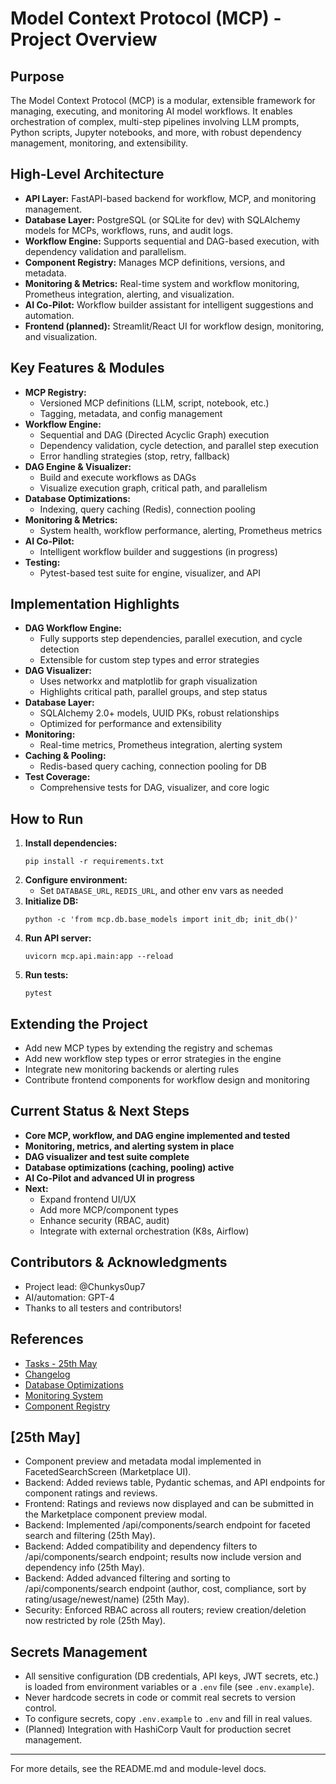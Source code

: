 # Model Context Protocol (MCP) - Project Overview

## Purpose
The Model Context Protocol (MCP) is a modular, extensible framework for managing, executing, and monitoring AI model workflows. It enables orchestration of complex, multi-step pipelines involving LLM prompts, Python scripts, Jupyter notebooks, and more, with robust dependency management, monitoring, and extensibility.

## High-Level Architecture
- **API Layer:** FastAPI-based backend for workflow, MCP, and monitoring management.
- **Database Layer:** PostgreSQL (or SQLite for dev) with SQLAlchemy models for MCPs, workflows, runs, and audit logs.
- **Workflow Engine:** Supports sequential and DAG-based execution, with dependency validation and parallelism.
- **Component Registry:** Manages MCP definitions, versions, and metadata.
- **Monitoring & Metrics:** Real-time system and workflow monitoring, Prometheus integration, alerting, and visualization.
- **AI Co-Pilot:** Workflow builder assistant for intelligent suggestions and automation.
- **Frontend (planned):** Streamlit/React UI for workflow design, monitoring, and visualization.

## Key Features & Modules
- **MCP Registry:**
  - Versioned MCP definitions (LLM, script, notebook, etc.)
  - Tagging, metadata, and config management
- **Workflow Engine:**
  - Sequential and DAG (Directed Acyclic Graph) execution
  - Dependency validation, cycle detection, and parallel step execution
  - Error handling strategies (stop, retry, fallback)
- **DAG Engine & Visualizer:**
  - Build and execute workflows as DAGs
  - Visualize execution graph, critical path, and parallelism
- **Database Optimizations:**
  - Indexing, query caching (Redis), connection pooling
- **Monitoring & Metrics:**
  - System health, workflow performance, alerting, Prometheus metrics
- **AI Co-Pilot:**
  - Intelligent workflow builder and suggestions (in progress)
- **Testing:**
  - Pytest-based test suite for engine, visualizer, and API

## Implementation Highlights
- **DAG Workflow Engine:**
  - Fully supports step dependencies, parallel execution, and cycle detection
  - Extensible for custom step types and error strategies
- **DAG Visualizer:**
  - Uses networkx and matplotlib for graph visualization
  - Highlights critical path, parallel groups, and step status
- **Database Layer:**
  - SQLAlchemy 2.0+ models, UUID PKs, robust relationships
  - Optimized for performance and extensibility
- **Monitoring:**
  - Real-time metrics, Prometheus integration, alerting system
- **Caching & Pooling:**
  - Redis-based query caching, connection pooling for DB
- **Test Coverage:**
  - Comprehensive tests for DAG, visualizer, and core logic

## How to Run
1. **Install dependencies:**
   ```
   pip install -r requirements.txt
   ```
2. **Configure environment:**
   - Set `DATABASE_URL`, `REDIS_URL`, and other env vars as needed
3. **Initialize DB:**
   ```
   python -c 'from mcp.db.base_models import init_db; init_db()'
   ```
4. **Run API server:**
   ```
   uvicorn mcp.api.main:app --reload
   ```
5. **Run tests:**
   ```
   pytest
   ```

## Extending the Project
- Add new MCP types by extending the registry and schemas
- Add new workflow step types or error strategies in the engine
- Integrate new monitoring backends or alerting rules
- Contribute frontend components for workflow design and monitoring

## Current Status & Next Steps
- **Core MCP, workflow, and DAG engine implemented and tested**
- **Monitoring, metrics, and alerting system in place**
- **DAG visualizer and test suite complete**
- **Database optimizations (caching, pooling) active**
- **AI Co-Pilot and advanced UI in progress**
- **Next:**
  - Expand frontend UI/UX
  - Add more MCP/component types
  - Enhance security (RBAC, audit)
  - Integrate with external orchestration (K8s, Airflow)

## Contributors & Acknowledgments
- Project lead: @Chunkys0up7
- AI/automation: GPT-4
- Thanks to all testers and contributors!

## References
- [Tasks - 25th May](./Tasks_25th_May.md)
- [Changelog](../CHANGELOG.md)
- [Database Optimizations](../mcp/db/optimizations/README.md)
- [Monitoring System](../mcp/monitoring/README.md)
- [Component Registry](../mcp/components/README.md)

## [25th May]
- Component preview and metadata modal implemented in FacetedSearchScreen (Marketplace UI).
- Backend: Added reviews table, Pydantic schemas, and API endpoints for component ratings and reviews.
- Frontend: Ratings and reviews now displayed and can be submitted in the Marketplace component preview modal.
- Backend: Implemented /api/components/search endpoint for faceted search and filtering (25th May).
- Backend: Added compatibility and dependency filters to /api/components/search endpoint; results now include version and dependency info (25th May).
- Backend: Added advanced filtering and sorting to /api/components/search endpoint (author, cost, compliance, sort by rating/usage/newest/name) (25th May).
- Security: Enforced RBAC across all routers; review creation/deletion now restricted by role (25th May).

## Secrets Management
- All sensitive configuration (DB credentials, API keys, JWT secrets, etc.) is loaded from environment variables or a `.env` file (see `.env.example`).
- Never hardcode secrets in code or commit real secrets to version control.
- To configure secrets, copy `.env.example` to `.env` and fill in real values.
- (Planned) Integration with HashiCorp Vault for production secret management.

---
For more details, see the README.md and module-level docs. 